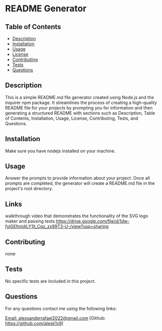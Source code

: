  # README Generator

   

  ## Table of Contents 
  * [Description](#description)
  * [Installation](#installation)
  * [Usage](#usage)
  * [License](#license)
  * [Contributing](#contributing)
  * [Tests](#tests)
  * [Questions](#questions)

  ## Description

  This is a simple README.md file generator created using Node.js and the inquirer npm package. It streamlines the process of creating a high-quality README file for your projects by prompting you for information and then generating a structured README with sections such as Description, Table of Contents, Installation, Usage, License, Contributing, Tests, and Questions.

  ## Installation

  Make sure you have nodejs installed on your machine.

  ## Usage

  Answer the prompts to provide information about your project. Once all prompts are completed, the generator will create a README.md file in the project's root directory.

  ## Links
  walkthrough video that demonstrates the functionality of the SVG logo maker and passing tests
  https://drive.google.com/file/d/1dw-fylGEfmldjLY1lI_Cqz_zx99T3-U-/view?usp=sharing
   
  
  ## Contributing
  
  none

  ## Tests

  No specific tests are included in this project.

  ## Questions
  For any questions contact me using the following links:
  
  [Email: alexsanderrafael2022@gmail.com](mailto:alexsanderrafael2022@gmail.com)
  [Github: https://github.com/alesk1v9]
